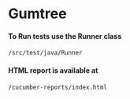 # Gumtree

#### To Run tests use the Runner class
    /src/test/java/Runner

#### HTML report is available at
    /cucumber-reports/index.html